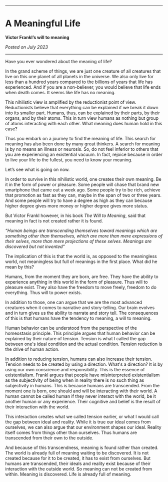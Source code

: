 ***

# A Meaningful Life

**Victor Frankl’s will to meaning**

*Posted on July 2023*

***

Have you ever wondered about the meaning of life?

In the grand scheme of things, we are just one creature of all creatures that live on this one planet of all planets in the universe. We also only live for less than a hundred years compared to the billions of years that life has experienced. And if you are a non-believer, you would believe that life ends when death comes. It seems like life has no meaning.

This nihilistic view is amplified by the reductionist point of view. Reductionists believe that everything can be explained if we break it down into its smaller part. Humans, thus, can be explained by their parts, by their organs, and by their atoms. This in turn view humans as nothing but group of atoms interacting with each other. What meaning does human hold in this case?

Thus you embark on a journey to find the meaning of life. This search for meaning has also been done by many great thinkers. A search for meaning is by no means an illness or neurosis. So, do not feel inferior to others that you are experiencing an existential vacuum. In fact, rejoice because in order to live your life to the fullest, you need to know your meaning.

Let’s see what is going on now.

In order to survive in this nihilistic world, one creates their own meaning. Be it in the form of power or pleasure. Some people will chase that brand new smartphone that came out a week ago. Some people try to be rich, achieve that promotion as fast as they can, maybe in the span of two or three years. And some people will try to have a degree as high as they can because higher degree gives more money or higher degree gives more status.

But Victor Frankl however, in his book *The Will to Meaning*, said that meaning in fact is not created rather it is found.

*“Human beings are transcending themselves toward meanings which are something other than themselves, which are more than mere expressions of their selves, more than mere projections of these selves. Meanings are discovered but not invented”*

The implication of this is that the world is, as opposed to the meaningless world, not meaningless but full of meanings in the first place. What did he mean by this?

Humans, from the moment they are born, are free. They have the ability to experience anything in this world in the form of pleasure. Thus will to pleasure exist. They also have the freedom to move freely, freedom to do everything. Thus will to power exists.

In addition to those, one can argue that we are the most advanced creatures when it comes to narrative and story-telling. Our brain evolves and in turn gives us the ability to narrate and story tell. The consequences of this is that humans have the tendency to meaning, a will to meaning.

Human behavior can be understood from the perspective of the homeostasis principle. This principle argues that human behavior can be explained by their nature of tension. Tension is what I called the gap between one's ideal condition and the actual condition. Tension reduction is the drive of human action.

In addition to reducing tension, humans can also increase their tension. Tension needs to be created by using a direction. What's a direction? It is by using our own conscience and responsibility. This is the essence of existentialism. Frankl argues that people have misinterpreted existentialism as the subjectivity of being when in reality there is no such thing as subjectivity in humans. This is because humans are transcended. From the moment one is born, one should and will be interacting with their world. A human cannot be called human if they never interact with the world, be it another human or any experience. Their cognitive and belief is the result of their interaction with the world.

This interaction creates what we called tension earlier, or what I would call the gap between ideal and reality. While it is true our ideal comes from ourselves, we can also argue that our environment shapes our ideal. Reality itself comes from things other than ourselves. Thus humans are transcended from their own to the outside.

And because of this transcendness, meaning is found rather than created. The world is already full of meaning waiting to be discovered. It is not created because for it to be created, it has to exist from ourselves. But humans are transcended, their ideals and reality exist because of their interaction with the outside world. So meaning can not be created from within. Meaning is discovered. Life is already full of meaning.
